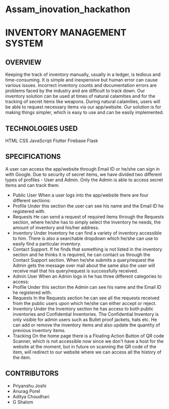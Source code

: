 # Assam_inovation_hackathon

# INVENTORY MANAGEMENT SYSTEM

## OVERVIEW
Keeping the track of inventory manually, usually in a ledger, is tedious and time-consuming. It is simple and inexpensive but human error can cause various issues. Incorrect inventory counts and documentation errors are problems faced by the industry and are difficult to track down. Our inventory solution can be used at times of natural calamities and for the tracking of secret items like weapons. During natural calamities, users will be able to request necessary items via our app/website. Our solution is for making things simpler, which is easy to use and can be easily implemented. 

## TECHNOLOGIES USED
HTML
CSS
JavaScript
Flutter
Firebase
Flask

## SPECIFICATIONS
A user can access the app/website through Email ID or he/she can sign in with Google.
Due to security of secret items, we have divided two different types of profiles - User and Admin. Only the Admin is able to access secret items and can track them.
 - Public User
When a user logs into the app/website there are four different sections:
  - Profile
Under this section the user can see his name and the Email ID he registered with.
- Requests
He can send a request of required items through the Requests section, where he/she has to simply select the Inventory he needs, the amount of inventory and his/her address.
- Inventory
Under Inventory he can find a variety of inventory accessible to him. There is also a searchable dropdown which he/she can use to easily find a particular inventory. 
- Contact Support. 
If he finds that something is not listed in the inventory section and he thinks it is required, he can contact us through the Contact Support section. 
When he/she submits a query/request the Admin gets the message over mail about the same also the user will receive mail that his query/request is successfully received.
- Admin User
When an Admin logs in he has three different categories to access:
- Profile
Under this section the Admin can see his name and the Email ID he registered with.
-  Requests 
In the Requests section he can see all the requests received from the public users upon which he/she can either accept or reject.
-  Inventory
 Under the Inventory section he has access to both public inventories and Confidential Inventories. The Confidential Inventory is only visible for admin users such as Bullet proof jackets, hats etc. He can add or remove the inventory items and also update the quantity of previous inventory items.
-  Tracking
On the home page there is a Floating Action Button of QR code Scanner, which is not accessible now since we don't have a host for the website at the moment, but in future on scanning the QR code of the item, will redirect to our website where we can access all the history of the item. 

## CONTRIBUTORS
- Priyanshu Joshi
- Anurag Porel
- Aditya Choudhari
- G Shalom
